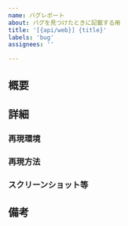 ```yaml
---
name: バグレポート
about: バグを見つけたときに記載する用
title: '[{api/web}] {title}'
labels: 'bug'
assignees: ''

---
```


## 概要

<!-- バグの概要を書く -->

## 詳細

### 再現環境

<!--
* Device: [e.g. iPhone6]
* OS: [e.g. iOS8.1]
* Browser [e.g. stock browser, safari]
* Version [e.g. 22]
-->

### 再現方法

<!--
1. Go to '...'
2. Click on '....'
3. Scroll down to '....'
4. See error
-->

### スクリーンショット等

<!-- あれば載せる -->

## 備考
